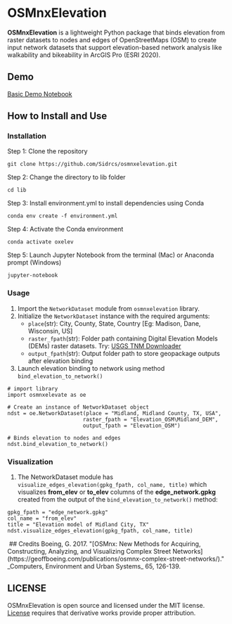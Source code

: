 # OSMnxElevation
**OSMnxElevation** is a lightweight Python package that binds elevation from raster datasets to nodes and edges of OpenStreetMaps (OSM) to create input network datasets that support elevation-based network analysis like walkability and bikeability in ArcGIS Pro (ESRI 2020).

## Demo
[Basic Demo Notebook](https://github.com/Sidrcs/osmnxelevation/blob/6d6d89f75d5714dac425f413e1f0a4ae807df43f/lib/Demo.ipynb)

## How to Install and Use

### Installation
Step 1: Clone the repository
```
git clone https://github.com/Sidrcs/osmnxelevation.git
```
Step 2: Change the directory to lib folder
```
cd lib
```
Step 3: Install environment.yml to install dependencies using Conda
```
conda env create -f environment.yml
```
Step 4: Activate the Conda environment
```
conda activate oxelev
```
Step 5: Launch Jupyter Notebook from the terminal (Mac) or Anaconda prompt (Windows)
```
jupyter-notebook
```
### Usage
1. Import the `NetworkDataset` module from `osmnxelevation` library.<br>
2. Initialize the `NetworkDataset` instance with the required arguments:
    - `place`(str): City, County, State, Country [Eg: Madison, Dane, Wisconsin, US]
    - `raster_fpath`(str): Folder path containing Digital Elevation Models (DEMs) raster datasets. Try: [USGS TNM Downloader](https://apps.nationalmap.gov/downloader/)
    - `output_fpath`(str): Output folder path to store geopackage outputs after elevation binding
3. Launch elevation binding to network using method `bind_elevation_to_network()`
```
# import library
import osmnxelevate as oe

# Create an instance of NetworkDataset object
ndst = oe.NetworkDataset(place = "Midland, Midland County, TX, USA",
                        raster_fpath = "Elevation_OSM\Midland_DEM",
                        output_fpath = "Elevation_OSM")

# Binds elevation to nodes and edges
ndst.bind_elevation_to_network()
```
### Visualization
1. The NetworkDataset module has `visualize_edges_elevation(gpkg_fpath, col_name, title)` which visualizes **from_elev** or **to_elev** columns of the **edge_network.gpkg** created from the output of the `bind_elevation_to_network()` method:

```
gpkg_fpath = "edge_network.gpkg"
col_name = "from_elev"
title = "Elevation model of Midland City, TX"
ndst.visualize_edges_elevation(gpkg_fpath, col_name, title)
```
<img src="">
## Credits
Boeing, G. 2017. "[OSMnx: New Methods for Acquiring, Constructing, Analyzing, and Visualizing Complex Street Networks](https://geoffboeing.com/publications/osmnx-complex-street-networks/)." _Computers, Environment and Urban Systems_ 65, 126-139.

## LICENSE
OSMnxElevation is open source and licensed under the MIT license. [License](https://github.com/Sidrcs/osmnxelevation/blob/6d6d89f75d5714dac425f413e1f0a4ae807df43f/lib/LICENSE) requires that derivative works provide proper attribution.
